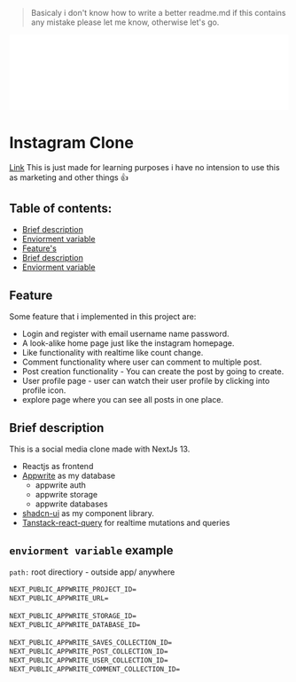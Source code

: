 > Basicaly i don't know how to write a better readme.md if this contains any mistake please let me know, otherwise let's go.

<img src="./public/assets/logo-white.svg" alt="instagram logo" width="1000px"/>

# Instagram Clone
[Link](https://instagram-clone-zeddxx.vercel.app)
This is just made for learning purposes i have no intension to use this as marketing and other things 👍

## Table of contents:

- [Brief description](#brief-description)
- [Enviorment variable](#.env-example)
- [Feature's](#feature)
- [Brief description](#brief-description)
- [Enviorment variable](#enviorment-variable-example)

## Feature

Some feature that i implemented in this project are:
- Login and register with email username name password.
- A look-alike home page just like the instagram homepage.
- Like functionality with realtime like count change.
- Comment functionality where user can comment to multiple post.
- Post creation functionality - You can create the post by going to create.
- User profile page - user can watch their user profile by clicking into profile icon.
- explore page where you can see all posts in one place.

## Brief description

This is a social media clone made with NextJs 13.

- Reactjs as frontend
- [Appwrite](https://www.appwrite.io) as my database
  - appwrite auth
  - appwrite storage
  - appwrite databases
- [shadcn-ui](https://ui.shadcn.com) as my component library.
- [Tanstack-react-query](https://tanstack.com) for realtime mutations and queries


## ```enviorment variable``` example

```path:``` root directiory - outside app/ anywhere

```
NEXT_PUBLIC_APPWRITE_PROJECT_ID=
NEXT_PUBLIC_APPWRITE_URL=

NEXT_PUBLIC_APPWRITE_STORAGE_ID=
NEXT_PUBLIC_APPWRITE_DATABASE_ID=

NEXT_PUBLIC_APPWRITE_SAVES_COLLECTION_ID=
NEXT_PUBLIC_APPWRITE_POST_COLLECTION_ID=
NEXT_PUBLIC_APPWRITE_USER_COLLECTION_ID=
NEXT_PUBLIC_APPWRITE_COMMENT_COLLECTION_ID=
```
